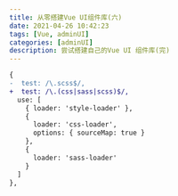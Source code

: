 ```yaml
---
title: 从零搭建Vue UI组件库(六)
date: 2021-04-26 10:42:23
tags: [Vue, adminUI]
categories: [adminUI]
description: 尝试搭建自己的Vue UI 组件库(完)
---
```


```diff build/webpack.config.base.js
{
-  test: /\.scss$/,
+  test: /\.(css|sass|scss)$/,
  use: [
    { loader: 'style-loader' },
    {
      loader: 'css-loader',
      options: { sourceMap: true }
    },
    {
      loader: 'sass-loader'
    }
  ]
},
```
